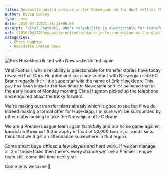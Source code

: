 ```yaml
---
title: Newcastle United venture in for Norwegian as the dust settles throughout Europe
author: Kevin Doocey
type: post
date: 2010-04-22T21:46:15+00:00
excerpt: "Vital Football, who's reliability is questionable for transfer stories have today revealed that Chris Hughton and co. made contact with Norwegian side FC Brann regards their little superstar with the name of Erik Huseklepp. This guy has been linked a fair few times to Newcastle and it's believed that in the early hours of Monday morning Chris Hughton  picked up the telephone and enquired about the tricky forward.."
url: /2010/04/22/newcastle-united-venture-in-for-norwegian-as-the-dust-settles-throughout-europe/
categories:
  - Chris Hughton
  - Newcastle United News
---
```


![Erik Huseklepp linked with Newcastle United again](https://static.vg.no/uploaded/image/bilderigg/2006/05/10/1147288526924_395.jpg)

Vital Football, who's reliability is questionable for transfer stories have today revealed that Chris Hughton and co. made contact with Norwegian side FC Brann regards their little superstar with the name of Erik Huseklepp. This guy has been linked a fair few times to Newcastle and it's believed that in the early hours of Monday morning Chris Hughton picked up the telephone and enquired about the tricky forward.

We're making our transfer plans already which is good to see but if we do indeed making a formal offer for Huseklepp, I'm sure we'll be surrounded by other clubs looking to take the Norwegian off FC Brann.

We are a Premier League team again thankfully and our home game against Ipswich will see us lift the trophy in front of 50,000 fans +, or we'd like to think that we'd get an attendance somewhere in that region.

Some smart buys, offload a few players and hard work. If we can manage all 3 of those tasks then there's every chance we'll ve a Premier League team still, come this time next year.

Comments welcome 🙂
